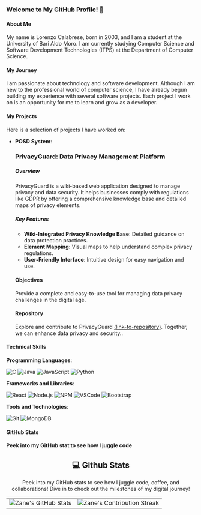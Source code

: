 ### Welcome to My GitHub Profile! 👋

#### About Me
My name is Lorenzo Calabrese, born in 2003, and I am a student at the University of Bari Aldo Moro. I am currently studying Computer Science and Software Development Technologies (ITPS) at the Department of Computer Science.

#### My Journey
I am passionate about technology and software development. Although I am new to the professional world of computer science, I have already begun building my experience with several software projects. Each project I work on is an opportunity for me to learn and grow as a developer.

#### My Projects
Here is a selection of projects I have worked on:
- **POSD System**:
   ### PrivacyGuard: Data Privacy Management Platform
  
  ##### Overview
     PrivacyGuard is a wiki-based web application designed to manage privacy and data security. It helps businesses comply with regulations like GDPR by
     offering a comprehensive knowledge base and detailed maps of privacy elements.

  ##### Key Features
   - **Wiki-Integrated Privacy Knowledge Base**: Detailed guidance on data protection practices.
   - **Element Mapping**: Visual maps to help understand complex privacy regulations.
   - **User-Friendly Interface**: Intuitive design for easy navigation and use.

  #### Objectives
     Provide a complete and easy-to-use tool for managing data privacy challenges in the digital age.

  #### Repository
     Explore and contribute to PrivacyGuard [(link-to-repository)](https://github.com/LorenzoCalabrese03/POSD_System?tab=readme-ov-file). Together, we can
     enhance data privacy and security..


#### Technical Skills
 **Programming Languages**:
  <div align="left">
    <!-- Replace with your framework skills -->
   <img src="https://img.icons8.com/color/48/000000/c-programming.png" alt="C"/>
   <img src="https://img.icons8.com/color/48/000000/java-coffee-cup-logo.png" alt="Java"/>
   <img src="https://img.icons8.com/color/48/000000/javascript.png" alt="JavaScript"/>
   <img src="https://img.icons8.com/color/48/000000/python.png" alt="Python"/>
</div>

 **Frameworks and Libraries**:
   <div align="left">
    <!-- Replace with your framework skills -->
   <img src="https://img.icons8.com/color/48/000000/react-native.png" alt="React"/>
   <img src="https://img.icons8.com/color/48/000000/nodejs.png" alt="Node.js"/>
   <img src="https://img.icons8.com/color/48/000000/npm.png" alt="NPM"/>
   <img src="https://img.icons8.com/fluent/48/000000/visual-studio-code-2019.png" alt="VSCode"/>
   <img src="https://img.icons8.com/color/48/000000/bootstrap.png" alt="Bootstrap"/>

</div>

 **Tools and Technologies**:
   <div align="left">
   <img src="https://img.icons8.com/color/48/000000/git.png" alt="Git"/>
   <img src="https://img.icons8.com/color/48/000000/mongodb.png" alt="MongoDB"/>
   
#### GitHub Stats
   **Peek into my GitHub stat to see how I juggle code**
   

<div align="center">
<h2 align="center" class="section-heading"> 💻 Github Stats</h2>
<p>Peek into my GitHub stats to see how I juggle code, coffee, and collaborations! Dive in to check out the milestones of my digital journey!</p>
 <table align="center" width="100%" height="100%" >
    <tr>
       <td><img style="border: none;" src="https://github-profile-summary-cards.vercel.app/api/cards/profile-details?username=zanepearton&theme=github_dark" alt="Zane's GitHub Stats"/></td>   
       <td><img style="border: none;" src="https://github-readme-streak-stats.herokuapp.com/?user=zanepearton&theme=merko" alt="Zane's Contribution Streak"/></td>
    </tr>
 </table>

 <table align="center" width="100%" height="100%" >
    <tr>
        <td><img style="border: none;" src="https://github-profile-summary-cards.vercel.app/api/cards/stats?username=LorenzoCalabrese03&theme=github_dark" alt="Lorenzo's GitHub Stats"/></td>
        <td><img style="border: none;" src="https://github-profile-summary-cards.vercel.app/api/cards/productive-time?username=LorenzoCalabrese03&theme=github_dark&utcOffset=10" alt="Lorenzo's GitHub Stats"/>
        <td><img style="border: none;" src="https://github-profile-summary-cards.vercel.app/api/cards/repos-per-language?username=LorenzoCalabrese03&theme=github_dark" alt="Lorenzo's GitHub Stats"/></td>
        <td><img style="border: none;" src="https://github-profile-summary-cards.vercel.app/api/cards/most-commit-language?username=LorenzoCalabrese03&theme=github_dark" alt="Lorenzo's GitHub Stats"/></td>
    </tr>
 </table>
</div>

#### Goals
I am motivated to continue learning and improving my skills in the field of computer science. My goal is to contribute to innovative and impactful projects, and to collaborate with other developers to create high-quality software solutions.

#### Contact
- **Email**: lorenzocalabrese.aziendale@gmail.com
- **LinkedIn**: www.linkedin.com/in/lorenzo-calabrese-667a44276

Thank you for visiting my GitHub profile! Feel free to contact me for collaborations or questions about my projects.

